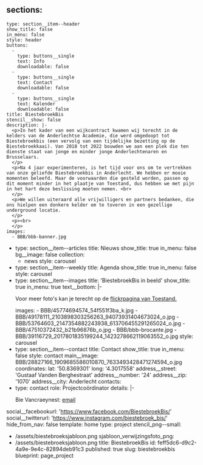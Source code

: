 sections:
  -
    type: section__item--header
    show_title: false
    in_menu: false
    style: header
    buttons:
      -
        type: buttons__single
        text: Info
        downloadable: false
      -
        type: buttons__single
        text: Contact
        downloadable: false
      -
        type: buttons__single
        text: Kalender
        downloadable: false
    title: BiestebroekBis
    stencil__show: false
    description: |-
      <p>In het kader van een wijkcontract kwamen wij terecht in de kelders van de Anderlechtse Academie, die werd omgedoopt tot Biestebroekbis (een vervolg van een tijdelijke bezetting op de Biestebroekkaai). Van 2018 tot 2022 bouwden we aan een plek die ten dienste staat van jonge en minder jonge Anderlechtenaren en Brusselaars.
      </p>
      <p>Na 4 jaar experimenteren, is het tijd voor ons om te vertrekken van onze geliefde Biestebroekbis in Anderlecht. We hebben er mooie momenten beleefd. Maar de voorwaarden die gesteld worden, passen op dit moment minder in het plaatje van Toestand, dus hebben we met pijn in het hart deze beslissing moeten nemen. <br>
      </p>
      <p>We willen uiteraard alle vrijwilligers en partners bedanken, die ons hielpen een donkere kelder om te toveren in een gezellige underground locatie.
      </p>
      <p><br>
      </p>
    images:
      - BBB/bbb-banner.jpg
  -
    type: section__item--articles
    title: Nieuws
    show_title: true
    in_menu: false
    bg__image: false
    collection:
      - news
    style: carousel
  -
    type: section__item--weekly
    title: Agenda
    show_title: true
    in_menu: false
    style: carousel
  -
    type: section__item--images
    title: 'BiestebroekBis in beeld'
    show_title: true
    in_menu: true
    text__bottom: |-
      <p>Voor meer foto's kan je terecht op de <a href="https://www.flickr.com/photos/169072903@N04/albums">flickrpagina van Toestand.</a>
      </p>
    images:
      - BBB/45774694574_54f551f3ba_k.jpg
      - BBB/49178111_2103898303256263_94073931404673024_o.jpg
      - BBB/53764603_2147354882243938_613706455291265024_o.jpg
      - BBB/47510372432_b21b96876b_o.jpg
      - BBB/bbb-brocante.jpg
      - BBB/39116729_2017801835199244_1423278662119063552_o.jpg
    style: carousel
  -
    type: section__item--contact
    title: Contact
    show_title: true
    in_menu: false
    style: contact
main__image: BBB/28827166_1909685586010870_7633493428471274594_o.jpg
coordinates:
  lat: '50.8369301'
  long: '4.3017558'
address__street: 'Gustaaf Vanden Berghestraat'
address__number: '24'
address__zip: '1070'
address__city: Anderlecht
contacts:
  -
    type: contact
    role: Projectcoördinator
    details: |-
      <p>Bie Vancraeynest: <a href="mailto:bie@toestand.be">email</a><br>
      </p>
social__facebookurl: 'https://www.facebook.com/BiestebroekBis/'
social__twitterurl: 'https://www.instagram.com/biestebroek_bis/'
hide_from_nav: false
template: home
type: project
stencil_png--small:
  - /assets/biestebroeksjabloon.png
sjabloon_verwijzingsfoto_png:
  - /assets/biestebroeksjabloon.png
title: BiestebroekBis
id: feff5dc6-d9c2-4a9e-9e4c-82894deb91c3
published: true
slug: biestebroekbis
blueprint: page_project
